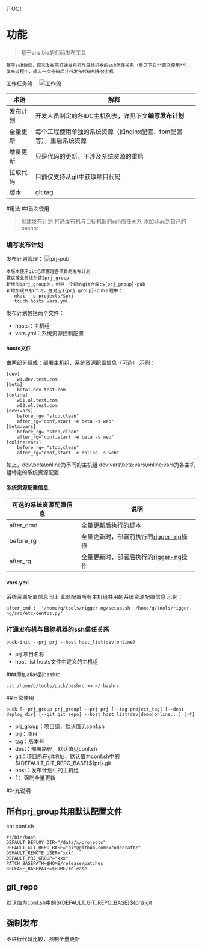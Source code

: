 [TOC]
# 功能
> 基于ansible的代码发布工具

```
基于ssh协议，首次发布需打通发布机与目标机器的ssh信任关系（参见下文**首次使用**）
发布过程中，输入一次密码后并行发布代码到多台主机
```

工作任务流：
![工作流](http://p9.qhimg.com/t01fb727c885f0de836.png)

术语|解释
---|---
发布计划|开发人员制定的各IDC主机列表，详见下文**编写发布计划**
全量更新|每个工程使用单独的系统资源（如nginx配置、fpm配置等），重启系统资源
增量更新|只是代码的更新，不涉及系统资源的重启
拉取代码|目前仅支持从git中获取项目代码
版本|git tag

#用法
##首次使用

> 创建发布计划
> 打通发布机与目标机器的ssh信任关系
> 添加alias到自己的bashrc

### 编写发布计划
发布计划管理：
![prj-pub](http://p0.qhimg.com/t010e57d68f1bc4a8b2.png)

```
本版本使用git仓库管理各项目的发布计划
建议按业务线创建$prj_group
新增加$prj_group时，创建一个新的git仓库:${prj_group}-pub
新增加项目$prj时，在对应${prj_group}-pub工程中：
   mkdir -p projects/$prj
   touch hosts vars.yml
```

发布计划包括两个文件：

* hosts：主机组
* vars.yml：系统资源控制配置

#### hosts文件
由两部分组成：部署主机组、系统资源配置信息（可选）
示例：

```
[dev]
    w1.dev.test.com
[beta]
    beta1.dev.test.com
[online]
    w01.ol.test.com
    w02.ol.test.com
[dev:vars]
    before_rg= "stop,clean"
    after_rg="conf,start -e beta -s web"
[beta:vars]
    before_rg= "stop,clean"
    after_rg="conf,start -e beta -s web"
[online:vars]
    before_rg= "stop,clean"
    after_rg="conf,start -e online -s web"
```
如上，dev\beta\online为不同的主机组
dev:vars\beta:vars\online:vars为各主机组特定的系统资源配置
#### 系统资源配置信息
可选的系统资源配置信息|说明
---|---
after_cmd|全量更新后执行的脚本
before_rg|全量更新时，部署前执行的[rigger-ng](https://github.com/xcodecraft/rigger-ng)操作
after_rg|全量更新时，部署后执行的[rigger-ng](https://github.com/xcodecraft/rigger-ng)操作
#### vars.yml
系统资源配置信息同上
此处配置所有主机组共用的系统资源配置信息
示例：
```
after_cmd :  '/home/q/tools/rigger-ng/setup.sh  /home/q/tools/rigger-ng/src/etc/centos.py'
```
### 打通发布机与目标机器的ssh信任关系

```
puck-init --prj prj --host host_list(dev|online)
```
* prj 项目名称
* host_list hosts文件中定义的主机组

###添加alias到bashrc
```shell
cat /home/q/tools/puck/bashrc >> ~/.bashrc
```

##日常使用
```
puck [--prj_group prj_group] --prj prj [--tag project_tag] [--dest deploy_dir] [--git git_repo] --host host_list(dev|demo|online...) [-f]
```
* prj_group：项目组，默认值见conf.sh
* prj：项目
* tag：版本号
* dest：部署路径，默认值见conf.sh
* git：项目所在git地址，默认值为conf.sh中的${DEFAULT_GIT_REPO_BASE}\${prj}.git
* host：发布计划中的主机组
* f： 强制全量更新


#补充说明

## 所有prj_group共用默认配置文件
cat conf.sh

```
#!/bin/bash
DEFAULT_DEPLOY_DIR="/data/x/projects"
DEFAULT_GIT_REPO_BASE="git@github.com:xcodecraft/"
DEFAULT_REMOTE_USER="xxx"
DEFAULT_PRJ_GROUP="xxx"
PATCH_BASEPATH=$HOME/release/patches
RELEASE_BASEPATH=$HOME/release
```

## git_repo
默认值为conf.sh中的${DEFAULT_GIT_REPO_BASE}\${prj}.git

## 强制发布
不进行代码比较，强制全量更新




